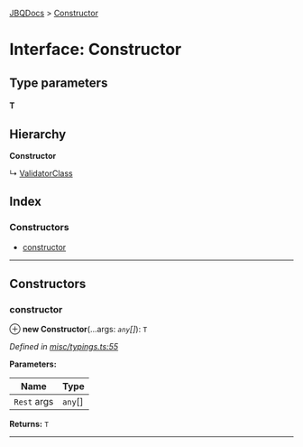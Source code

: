 [JBQDocs](../README.md) > [Constructor](../interfaces/constructor.md)

# Interface: Constructor

## Type parameters
#### T 
## Hierarchy

**Constructor**

↳  [ValidatorClass](validatorclass.md)

## Index

### Constructors

* [constructor](constructor.md#constructor-1)

---

## Constructors

<a id="constructor-1"></a>

###  constructor

⊕ **new Constructor**(...args: *`any`[]*): `T`

*Defined in [misc/typings.ts:55](https://github.com/krnik/vjs-validator/blob/08b1300/src/misc/typings.ts#L55)*

**Parameters:**

| Name | Type |
| ------ | ------ |
| `Rest` args | `any`[] |

**Returns:** `T`

___

